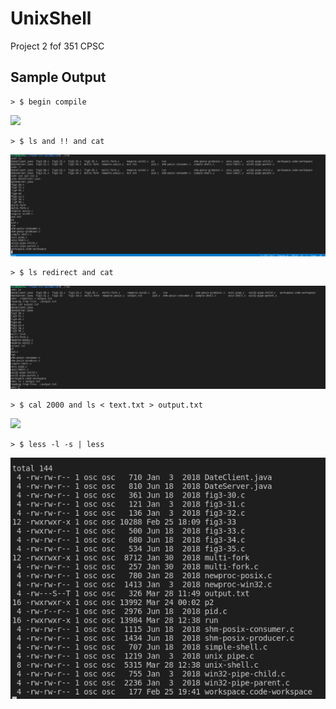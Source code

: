 # UnixShell
Project 2 fof 351 CPSC

## Sample Output
```
> $ begin compile 
```
![](/picture/!!begincompile.png)
```
> $ ls and !! and cat 
```
![](/picture/!!andcatTxtfiles.png)
```
> $ ls redirect and cat
```
![](/picture/Anotheroutput.png)
```
> $ cal 2000 and ls < text.txt > output.txt
```
![](/picture/CalendederOutput.png)
```
> $ less -l -s | less
```
![](/picture/lessoutput.png)
